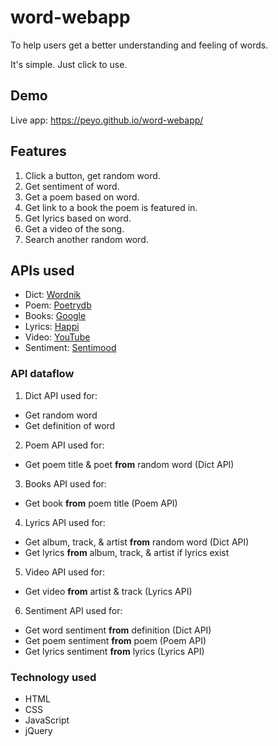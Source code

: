 # word-webapp

To help users get a better understanding and feeling of words.

It's simple. Just click to use.

## Demo

Live app: https://peyo.github.io/word-webapp/

## Features
1. Click a button, get random word.
1. Get sentiment of word.
1. Get a poem based on word.
1. Get link to a book the poem is featured in.
1. Get lyrics based on word.
1. Get a video of the song.
1. Search another random word.

## APIs used
* Dict: [Wordnik](https://developer.wordnik.com/)
* Poem: [Poetrydb](http://poetrydb.org/index.html)
* Books: [Google](https://developers.google.com/books)
* Lyrics: [Happi](https://happi.dev/docs/music)
* Video: [YouTube](https://developers.google.com/youtube/v3)
* Sentiment: [Sentimood](https://github.com/soops/sentimood)

### API dataflow

1. Dict API used for:
* Get random word
* Get definition of word

2. Poem API used for:
* Get poem title & poet **from** random word (Dict API)

3. Books API used for:
* Get book **from** poem title (Poem API)

4. Lyrics API used for:
* Get album, track, & artist **from** random word (Dict API)
* Get lyrics **from** album, track, & artist if lyrics exist

5. Video API used for:
* Get video **from** artist & track (Lyrics API)

6. Sentiment API used for:
* Get word sentiment **from** definition (Dict API)
* Get poem sentiment **from** poem (Poem API)
* Get lyrics sentiment **from** lyrics (Lyrics API)

### Technology used

* HTML
* CSS
* JavaScript
* jQuery
